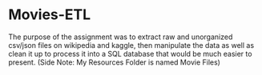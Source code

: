 # Movies-ETL
The purpose of the assignment was to extract raw and unorganized csv/json files on wikipedia and kaggle, then manipulate the data as well as clean it up to process it into a SQL database that would be much easier to present.
(Side Note: My Resources Folder is named Movie Files)
